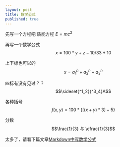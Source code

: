 ```yaml
---
layout: post
title: 数学公式
published: true
---
```


先写一个方程吧
质能方程 $E = mc^2$

再写一个数学公式
$$x = 100 * y + z - 10 / 33 + 10 % 3$$

上下标也可以的
$$x = a_{1}^n + a_{2}^n + a_{3}^n$$

四标有没有见过？？
$$\sideset{^1_2}{^3_4}A$$

各种括号
$$f(x, y) = 100 * \lbrace[(x + y) * 3] - 5\rbrace$$


分数
$$\frac{1}{3} 与 \cfrac{1}{3}$$

太多了，请看下篇文章[Markdown中写数学公式](http://jzqt.github.io/2015/06/30/Markdown%E4%B8%AD%E5%86%99%E6%95%B0%E5%AD%A6%E5%85%AC%E5%BC%8F/)
